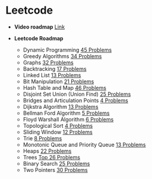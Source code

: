 # Leetcode

* **Video roadmap** [Link](https://takeuforward.org/interviews/blind-75-leetcode-problems-detailed-video-solutions)
  
* **Leetcode Roadmap**
  * Dynamic Programming [45 Problems](https://lnkd.in/gHYgRDSZ)
  * Greedy Algorithms [34 Problems](https://lnkd.in/gianQPuw)
  * Graphs [32 Problems](https://lnkd.in/gcHRz5-p)
  * Backtracking [17 Problems](https://lnkd.in/gersVnrz)
  * Linked List [13 Problems](https://lnkd.in/gT_FhqYa)
  * Bit Manipulation [21 Problems](https://lnkd.in/gtZZc6tR)
  * Hash Table and Map [46 Problems](https://lnkd.in/gPsUh6w5)
  * Disjoint Set Union (Union Find) [25 Problems](https://lnkd.in/gQx74mJc)
  * Bridges and Articulation Points [4 Problems](https://lnkd.in/gRpJ6qxN)
  * Dijkstra Algorithm [13 Problems](https://lnkd.in/gRsxH7Th)
  * Bellman Ford Algorithm [5 Problems](https://lnkd.in/gBN54_mc)
  * Floyd Warshall Algorithm [6 Problems](https://lnkd.in/g6zvRYbb)
  * Topological Sort [4 Problems](https://lnkd.in/gBaaZCbM)
  * Sliding Window [12 Problems](https://lnkd.in/gbMnsS8i)
  * Trie [8 Problems](https://lnkd.in/gDqU7Ypy)
  * Monotonic Queue and Priority Queue [13 Problems](https://lnkd.in/gzrcfZtj)
  * Heaps [22 Problems](https://lnkd.in/gNsjGw8p)
  * Trees [Top 26 Problems](https://lnkd.in/g5vXWFu3)
  * Binary Search [25 Problems](https://lnkd.in/gjykw7x2)
  * Two Pointers [30 Problems](https://lnkd.in/gZeG-PXb)

